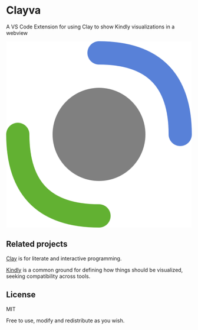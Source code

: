 # Clayva

A VS Code Extension for using Clay to show Kindly visualizations in a webview

![Clay logo](Clay.svg)

## Related projects

[Clay](https://github.com/scicloj/clay) is for literate and interactive programming.

[Kindly](https://scicloj.github.io/kindly-noted/kindly) is a common ground for defining how things should be visualized, seeking compatibility across tools.

## License

MIT

Free to use, modify and redistribute as you wish.